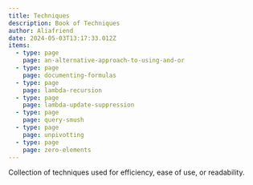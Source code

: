 ```yaml
---
title: Techniques
description: Book of Techniques
author: Aliafriend
date: 2024-05-03T13:17:33.012Z
items:
  - type: page
    page: an-alternative-approach-to-using-and-or
  - type: page
    page: documenting-formulas
  - type: page
    page: lambda-recursion
  - type: page
    page: lambda-update-suppression
  - type: page
    page: query-smush
  - type: page
    page: unpivotting
  - type: page
    page: zero-elements
---
```

Collection of techniques used for efficiency, ease of use, or readability.